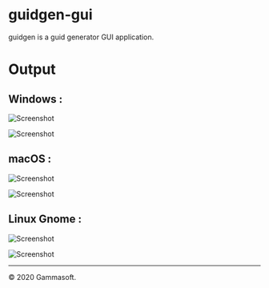# guidgen-gui

guidgen is a guid generator GUI application.

# Output

## Windows :

![Screenshot](../../docs/pictures/guidgen-gui_w.png)

![Screenshot](../../docs/pictures/guidgen-gui_wd.png)

## macOS :

![Screenshot](../../docs/pictures/guidgen-gui_m.png)

![Screenshot](../../docs/pictures/guidgen-gui_md.png)

## Linux Gnome :

![Screenshot](../../docs/pictures/guidgen-gui_g.png)

![Screenshot](../../docs/pictures/guidgen-gui_gd.png)

______________________________________________________________________________________________

© 2020 Gammasoft.
